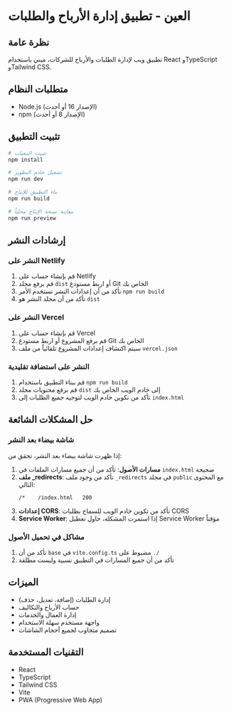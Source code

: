 # العين - تطبيق إدارة الأرباح والطلبات

## نظرة عامة
تطبيق ويب لإدارة الطلبات والأرباح للشركات، مبني باستخدام React وTypeScript وTailwind CSS.

## متطلبات النظام
- Node.js (الإصدار 16 أو أحدث)
- npm (الإصدار 8 أو أحدث)

## تثبيت التطبيق

```bash
# تثبيت التبعيات
npm install

# تشغيل خادم التطوير
npm run dev

# بناء التطبيق للإنتاج
npm run build

# معاينة نسخة الإنتاج محلياً
npm run preview
```

## إرشادات النشر

### النشر على Netlify
1. قم بإنشاء حساب على Netlify
2. قم برفع مجلد `dist` أو اربط مستودع Git الخاص بك
3. تأكد من أن إعدادات النشر تستخدم الأمر `npm run build`
4. تأكد من أن مجلد النشر هو `dist`

### النشر على Vercel
1. قم بإنشاء حساب على Vercel
2. قم برفع المشروع أو اربط مستودع Git الخاص بك
3. سيتم اكتشاف إعدادات المشروع تلقائياً من ملف `vercel.json`

### النشر على استضافة تقليدية
1. قم ببناء التطبيق باستخدام `npm run build`
2. قم برفع محتويات مجلد `dist` إلى خادم الويب الخاص بك
3. تأكد من تكوين خادم الويب لتوجيه جميع الطلبات إلى `index.html`

## حل المشكلات الشائعة

### شاشة بيضاء بعد النشر
إذا ظهرت شاشة بيضاء بعد النشر، تحقق من:

1. **مسارات الأصول**: تأكد من أن جميع مسارات الملفات في `index.html` صحيحة
2. **ملف _redirects**: تأكد من وجود ملف `_redirects` في مجلد `public` مع المحتوى التالي:
   ```
   /*    /index.html   200
   ```
3. **إعدادات CORS**: تأكد من تكوين خادم الويب للسماح بطلبات CORS
4. **Service Worker**: إذا استمرت المشكلة، حاول تعطيل Service Worker مؤقتاً

### مشاكل في تحميل الأصول
1. تأكد من أن `base` في `vite.config.ts` مضبوط على `./`
2. تأكد من أن جميع المسارات في التطبيق نسبية وليست مطلقة

## الميزات
- إدارة الطلبات (إضافة، تعديل، حذف)
- حساب الأرباح والتكاليف
- إدارة العمال والخدمات
- واجهة مستخدم سهلة الاستخدام
- تصميم متجاوب لجميع أحجام الشاشات

## التقنيات المستخدمة
- React
- TypeScript
- Tailwind CSS
- Vite
- PWA (Progressive Web App)